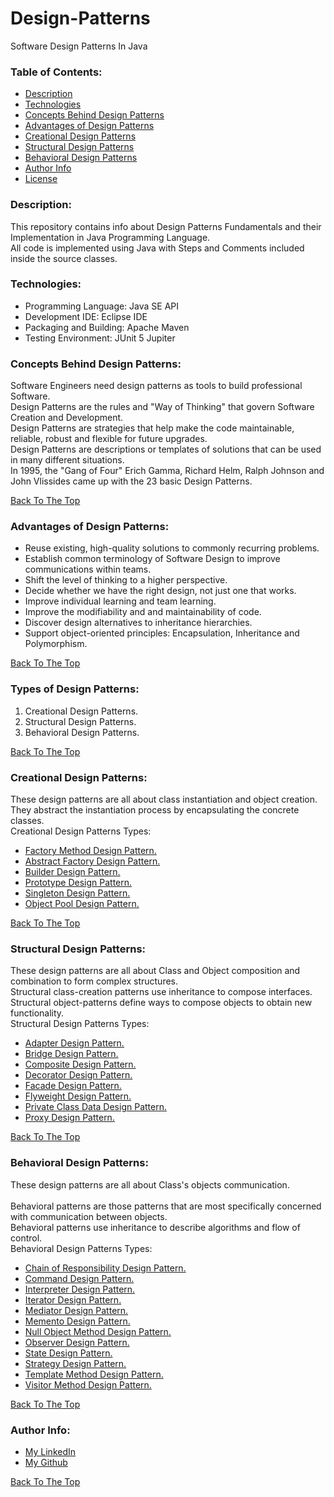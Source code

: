 # Design-Patterns
Software Design Patterns In Java

### Table of Contents:
- [Description](#description)
- [Technologies](#technologies)
- [Concepts Behind Design Patterns](#concepts-Behind-Design-Patterns)
- [Advantages of Design Patterns](#advantages-of-Design-Patterns)
- [Creational Design Patterns](#creational-Design-Patterns)
- [Structural Design Patterns](#structural-Design-Patterns)
- [Behavioral Design Patterns](#behavioral-Design-Patterns)
- [Author Info](#author-info)
- [License](LICENSE.md)


### Description:
This repository contains info about Design Patterns Fundamentals and their Implementation in Java Programming Language.<br/>
All code is implemented using Java with Steps and Comments included inside the source classes.<br/>



### Technologies:
- Programming Language: Java SE API
- Development IDE: Eclipse IDE
- Packaging and Building: Apache Maven
- Testing Environment: JUnit 5 Jupiter



### Concepts Behind Design Patterns:
Software Engineers need design patterns as tools to build professional Software.<br/>
Design Patterns are the rules and "Way of Thinking" that govern Software Creation and Development.<br/>
Design Patterns are strategies that help make the code maintainable, reliable, robust and flexible for future upgrades.<br/>
Design Patterns are descriptions or templates of solutions that can be used in many different situations.<br/>
In 1995, the "Gang of Four" Erich Gamma, Richard Helm, Ralph Johnson and John Vlissides came up with the 23 basic Design Patterns.<br/>

[Back To The Top](#Design-Patterns)
		
	
### Advantages of Design Patterns:
- Reuse existing, high-quality solutions to commonly recurring problems.
- Establish common terminology of Software Design to improve communications within teams.
- Shift the level of thinking to a higher perspective.
- Decide whether we have the right design, not just one that works.
- Improve individual learning and team learning.
- Improve the modifiability and and maintainability of code.
- Discover design alternatives to inheritance hierarchies.
- Support object-oriented principles: Encapsulation, Inheritance and Polymorphism.

[Back To The Top](#Design-Patterns)

	
### Types of Design Patterns:
1. Creational Design Patterns.
2. Structural Design Patterns.
3. Behavioral Design Patterns.

[Back To The Top](#Design-Patterns)
	
	
### Creational Design Patterns: 
These design patterns are all about class instantiation and object creation.<br/> 
They abstract the instantiation process by encapsulating the concrete classes.<br/>
Creational Design Patterns Types:<br/>
- [Factory Method Design Pattern.](/src/main/java/creationalDesignPatterns/factoryMethodDesignPattern/FactoryMethodDesignPattern.md)
- [Abstract Factory Design Pattern.](/src/main/java/creationalDesignPatterns/abstractFactoryDesignPattern/AbstractFactoryDesignPattern.md)
- [Builder Design Pattern.](/src/main/java/creationalDesignPatterns/builderDesignPattern/BuilderDesignPattern.md)													
- [Prototype Design Pattern.](/src/main/java/creationalDesignPatterns/prototypeDesignPattern/PrototypeDesignPattern.md)													
- [Singleton Design Pattern.](/src/main/java/creationalDesignPatterns/singletonDesignPattern/SingletonDesignPattern.md)
- [Object Pool Design Pattern.](/src/main/java/creationalDesignPatterns/objectPoolDesignPattern/ObjectPoolDesignPattern.md)

[Back To The Top](#Design-Patterns)

		
### Structural Design Patterns:
These design patterns are all about Class and Object composition and combination to form complex structures.<br/> 
Structural class-creation patterns use inheritance to compose interfaces.<br/> 
Structural object-patterns define ways to compose objects to obtain new functionality.<br/>
Structural Design Patterns Types:<br/>
- [Adapter Design Pattern.](/src/main/java/structuralDesignPatterns/adapterDesignPattern/AdapterDesignPattern.md)
- [Bridge Design Pattern.](/src/main/java/structuralDesignPatterns/bridgeDesignPattern/BridgeDesignPattern.md)
- [Composite Design Pattern.](/src/main/java/structuralDesignPatterns/compositeDesignPattern/CompositeDesignPattern.md)
- [Decorator Design Pattern.](/src/main/java/structuralDesignPatterns/decoratorDesignPattern/DecoratorDesignPattern.md)															
- [Facade Design Pattern.](/src/main/java/structuralDesignPatterns/facadeDesignPattern/FacadeDesignPattern.md) 
- [Flyweight Design Pattern.](/src/main/java/structuralDesignPatterns/flyweightDesignPattern/FlyweightDesignPattern.md)
- [Private Class Data Design Pattern.](/src/main/java/structuralDesignPatterns/privateClassDataDesignPattern/PrivateClassDataDesignPattern.md)
- [Proxy Design Pattern.](/src/main/java/structuralDesignPatterns/proxyDesignPattern/ProxyDesignPattern.md)														
			

[Back To The Top](#Design-Patterns)
		
		
### Behavioral Design Patterns:
These design patterns are all about Class's objects communication.<br/>  
Behavioral patterns are those patterns that are most specifically concerned with communication between objects.<br/>
Behavioral patterns use inheritance to describe algorithms and flow of control.<br/>
Behavioral Design Patterns Types:<br/>
- [Chain of Responsibility Design Pattern.](/src/main/java/behavioralDesignPatterns/chainOfResponsibilityDesignPattern/ChainOfResponsibilityDesignPattern.md)
- [Command Design Pattern.](/src/main/java/behavioralDesignPatterns/commandDesignPattern/CommandDesignPattern.md)									
- [Interpreter Design Pattern.](/src/main/java/behavioralDesignPatterns/interpreterDesignPattern/InterpreterDesignPattern.md)
- [Iterator Design Pattern.](/src/main/java/behavioralDesignPatterns/iteratorDesignPattern/IteratorDesignPattern.md)
- [Mediator Design Pattern.](/src/main/java/behavioralDesignPatterns/mediatorDesignPattern/MediatorDesignPattern.md)										
- [Memento Design Pattern.](/src/main/java/behavioralDesignPatterns/mementoDesignPattern/MementoDesignPattern.md)													
- [Null Object Method Design Pattern.](/src/main/java/behavioralDesignPatterns/nullObjectDesignPattern/NullObjectDesignPattern.md)
- [Observer Design Pattern.](/src/main/java/behavioralDesignPatterns/observerDesignPattern/ObserverDesignPattern.md)																		
- [State Design Pattern.](/src/main/java/behavioralDesignPatterns/stateDesignPattern/StateDesignPattern.md) 
- [Strategy Design Pattern.](/src/main/java/behavioralDesignPatterns/strategyDesignPattern/StrategyDesignPattern.md)						 
- [Template Method Design Pattern.](/src/main/java/behavioralDesignPatterns/templateMethodDesignPattern/TemplateMethodDesignPattern.md) 
- [Visitor Method Design Pattern.](/src/main/java/behavioralDesignPatterns/visitorDesignPattern/VisitorDesignPattern.md) 							

[Back To The Top](#Design-Patterns)				


### Author Info:
- [My LinkedIn](https://www.linkedin.com/in/rawad-alaryan-26a816131/)
- [My Github](https://github.com/RawadAlaryan)

[Back To The Top](#Design-Patterns)
